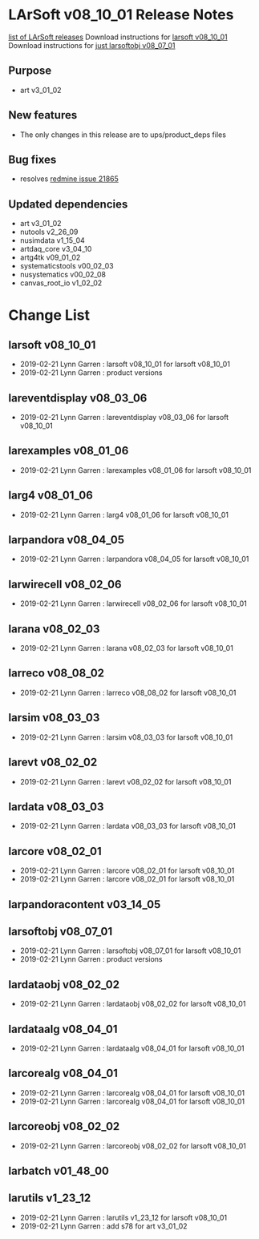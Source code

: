 LArSoft v08_10_01 Release Notes
======================================================================

[list of LArSoft releases](LArSoft_release_list)
Download instructions for [larsoft v08_10_01](http://scisoft.fnal.gov/scisoft/bundles/larsoft/v08_10_01/larsoft-v08_10_01.html)
Download instructions for [just larsoftobj v08_07_01](http://scisoft.fnal.gov/scisoft/bundles/larsoftobj/v08_07_01/larsoftobj-v08_07_01.html)

Purpose
--------------------

-   art v3_01_02

New features
------------------------------

-   The only changes in this release are to ups/product_deps files

Bug fixes
------------------------

-   resolves [redmine issue 21865](https://cdcvs.fnal.gov/redmine/issues/21865)

Updated dependencies
----------------------------------------------

-   art v3_01_02
-   nutools v2_26_09
-   nusimdata v1_15_04
-   artdaq_core v3_04_10
-   artg4tk v09_01_02
-   systematicstools v00_02_03
-   nusystematics v00_02_08
-   canvas_root_io v1_02_02

Change List
============================

larsoft v08_10_01
------------------------------------------

-   2019-02-21 Lynn Garren : larsoft v08_10_01 for larsoft v08_10_01
-   2019-02-21 Lynn Garren : product versions

lareventdisplay v08_03_06
----------------------------------------------------------

-   2019-02-21 Lynn Garren : lareventdisplay v08_03_06 for larsoft v08_10_01

larexamples v08_01_06
--------------------------------------------------

-   2019-02-21 Lynn Garren : larexamples v08_01_06 for larsoft v08_10_01

larg4 v08_01_06
--------------------------------------

-   2019-02-21 Lynn Garren : larg4 v08_01_06 for larsoft v08_10_01

larpandora v08_04_05
------------------------------------------------

-   2019-02-21 Lynn Garren : larpandora v08_04_05 for larsoft v08_10_01

larwirecell v08_02_06
--------------------------------------------------

-   2019-02-21 Lynn Garren : larwirecell v08_02_06 for larsoft v08_10_01

larana v08_02_03
----------------------------------------

-   2019-02-21 Lynn Garren : larana v08_02_03 for larsoft v08_10_01

larreco v08_08_02
------------------------------------------

-   2019-02-21 Lynn Garren : larreco v08_08_02 for larsoft v08_10_01

larsim v08_03_03
----------------------------------------

-   2019-02-21 Lynn Garren : larsim v08_03_03 for larsoft v08_10_01

larevt v08_02_02
----------------------------------------

-   2019-02-21 Lynn Garren : larevt v08_02_02 for larsoft v08_10_01

lardata v08_03_03
------------------------------------------

-   2019-02-21 Lynn Garren : lardata v08_03_03 for larsoft v08_10_01

larcore v08_02_01
------------------------------------------

-   2019-02-21 Lynn Garren : larcore v08_02_01 for larsoft v08_10_01
-   2019-02-21 Lynn Garren : larcore v08_02_01 for larsoft v08_10_01

larpandoracontent v03_14_05
--------------------------------------------------------------

larsoftobj v08_07_01
------------------------------------------------

-   2019-02-21 Lynn Garren : larsoftobj v08_07_01 for larsoft v08_10_01
-   2019-02-21 Lynn Garren : product versions

lardataobj v08_02_02
------------------------------------------------

-   2019-02-21 Lynn Garren : lardataobj v08_02_02 for larsoft v08_10_01

lardataalg v08_04_01
------------------------------------------------

-   2019-02-21 Lynn Garren : lardataalg v08_04_01 for larsoft v08_10_01

larcorealg v08_04_01
------------------------------------------------

-   2019-02-21 Lynn Garren : larcorealg v08_04_01 for larsoft v08_10_01
-   2019-02-21 Lynn Garren : larcorealg v08_04_01 for larsoft v08_10_01

larcoreobj v08_02_02
------------------------------------------------

-   2019-02-21 Lynn Garren : larcoreobj v08_02_02 for larsoft v08_10_01

larbatch v01_48_00
--------------------------------------------

larutils v1_23_12
------------------------------------------

-   2019-02-21 Lynn Garren : larutils v1_23_12 for larsoft v08_10_01
-   2019-02-21 Lynn Garren : add s78 for art v3_01_02

